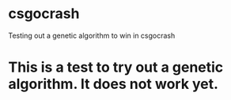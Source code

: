 # csgocrash
Testing out a genetic algorithm to win in csgocrash

# This is a test to try out a genetic algorithm. It does not work yet.

